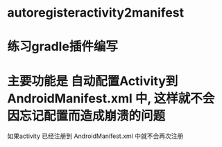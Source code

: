 # autoregisteractivity2manifest
# 练习gradle插件编写 
# 主要功能是 自动配置Activity到AndroidManifest.xml 中, 这样就不会因忘记配置而造成崩溃的问题
 如果activity 已经注册到 AndroidManifest.xml 中就不会再次注册
